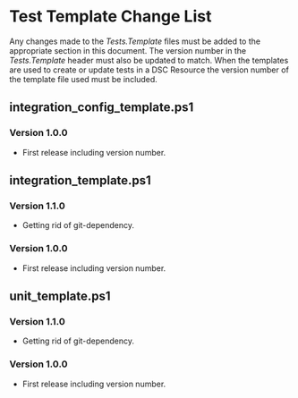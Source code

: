 # Test Template Change List
Any changes made to the *Tests.Template* files must be added to the appropriate section in this document.
The version number in the *Tests.Template* header must also be updated to match.
When the templates are used to create or update tests in a DSC Resource the version number of the template file used must be included.

## integration_config_template.ps1
### Version 1.0.0
* First release including version number.

## integration_template.ps1
### Version 1.1.0
* Getting rid of git-dependency.
### Version 1.0.0
* First release including version number.

## unit_template.ps1
### Version 1.1.0
* Getting rid of git-dependency.
### Version 1.0.0
* First release including version number.
